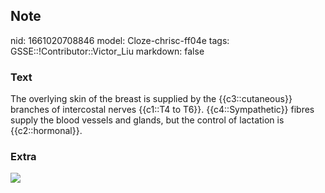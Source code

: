 ## Note
nid: 1661020708846
model: Cloze-chrisc-ff04e
tags: GSSE::!Contributor::Victor_Liu
markdown: false

### Text
<div>
  The overlying skin of the breast is supplied by the
  {{c3::cutaneous}} branches of intercostal nerves {{c1::T4 to
  T6}}. {{c4::Sympathetic}} fibres supply the blood vessels and
  glands, but the control of lactation is {{c2::hormonal}}.
</div>

### Extra
<img src= 
"Innervation-of-the-axilla-and-breast-ICBN-indicates-intercostobrachial-nerve-LTN-long.ppm">
